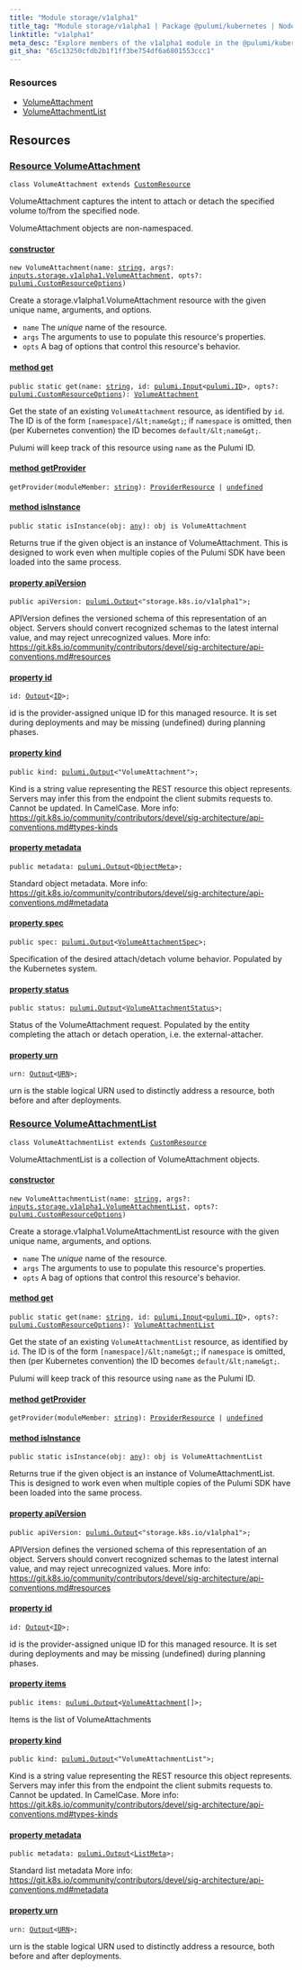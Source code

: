 ```yaml
---
title: "Module storage/v1alpha1"
title_tag: "Module storage/v1alpha1 | Package @pulumi/kubernetes | Node.js SDK"
linktitle: "v1alpha1"
meta_desc: "Explore members of the v1alpha1 module in the @pulumi/kubernetes package."
git_sha: "65c13250cfdb2b1f1ff3be754df6a6801553ccc1"
---
```


<!-- WARNING: this page was generated by a tool. Do not edit it by hand. -->
<!-- To change it, please see https://github.com/pulumi/docs/tree/master/tools/tscdocgen. -->




<h3>Resources</h3>
<ul class="api">
    <li><a href="#VolumeAttachment"><span class="symbol resource"></span>VolumeAttachment</a></li>
    <li><a href="#VolumeAttachmentList"><span class="symbol resource"></span>VolumeAttachmentList</a></li>
</ul>




<h2 id="resources">Resources</h2>
<h3 class="pdoc-module-header" id="VolumeAttachment" data-link-title="VolumeAttachment">
    <a href="https://github.com/pulumi/pulumi-kubernetes/blob/{{< param git_sha >}}/sdk/nodejs/storage/v1alpha1/VolumeAttachment.ts#L16">
        Resource <strong>VolumeAttachment</strong>
    </a>
</h3>

<pre class="highlight"><code><span class='kr'>class</span> <span class='nx'>VolumeAttachment</span> <span class='kr'>extends</span> <a href='/docs/reference/pkg/nodejs/pulumi/pulumi/#CustomResource'>CustomResource</a></code></pre>

VolumeAttachment captures the intent to attach or detach the specified volume to/from the
specified node.

VolumeAttachment objects are non-namespaced.

<h4 class="pdoc-member-header" id="VolumeAttachment-constructor">
<a class="pdoc-child-name" href="https://github.com/pulumi/pulumi-kubernetes/blob/{{< param git_sha >}}/sdk/nodejs/storage/v1alpha1/VolumeAttachment.ts#L79"> <b>constructor</b></a>
</h4>


<pre class="highlight"><code><span class='kd'></span><span class='kd'>new</span> VolumeAttachment(name: <span class='kd'><a href='https://developer.mozilla.org/en-US/docs/Web/JavaScript/Reference/Global_Objects/String'>string</a></span>, args?: <a href='/docs/reference/pkg/nodejs/pulumi/kubernetes/types/input/#VolumeAttachment'>inputs.storage.v1alpha1.VolumeAttachment</a>, opts?: <a href='/docs/reference/pkg/nodejs/pulumi/pulumi/#CustomResourceOptions'>pulumi.CustomResourceOptions</a>)</code></pre>


Create a storage.v1alpha1.VolumeAttachment resource with the given unique name, arguments, and options.

* `name` The _unique_ name of the resource.
* `args` The arguments to use to populate this resource&#39;s properties.
* `opts` A bag of options that control this resource&#39;s behavior.

<h4 class="pdoc-member-header" id="VolumeAttachment-get">
<a class="pdoc-child-name" href="https://github.com/pulumi/pulumi-kubernetes/blob/{{< param git_sha >}}/sdk/nodejs/storage/v1alpha1/VolumeAttachment.ts#L62">method <b>get</b></a>
</h4>


<pre class="highlight"><code><span class='kd'>public static </span>get(name: <span class='kd'><a href='https://developer.mozilla.org/en-US/docs/Web/JavaScript/Reference/Global_Objects/String'>string</a></span>, id: <a href='/docs/reference/pkg/nodejs/pulumi/pulumi/#Input'>pulumi.Input</a>&lt;<a href='/docs/reference/pkg/nodejs/pulumi/pulumi/#ID'>pulumi.ID</a>&gt;, opts?: <a href='/docs/reference/pkg/nodejs/pulumi/pulumi/#CustomResourceOptions'>pulumi.CustomResourceOptions</a>): <a href='#VolumeAttachment'>VolumeAttachment</a></code></pre>


Get the state of an existing `VolumeAttachment` resource, as identified by `id`.
The ID is of the form `[namespace]/&lt;name&gt;`; if `namespace` is omitted, then (per
Kubernetes convention) the ID becomes `default/&lt;name&gt;`.

Pulumi will keep track of this resource using `name` as the Pulumi ID.

<h4 class="pdoc-member-header" id="VolumeAttachment-getProvider">
<a class="pdoc-child-name" href="https://github.com/pulumi/pulumi-kubernetes/blob/{{< param git_sha >}}/sdk/nodejs/storage/v1alpha1/VolumeAttachment.ts#L16">method <b>getProvider</b></a>
</h4>


<pre class="highlight"><code><span class='kd'></span>getProvider(moduleMember: <span class='kd'><a href='https://developer.mozilla.org/en-US/docs/Web/JavaScript/Reference/Global_Objects/String'>string</a></span>): <a href='/docs/reference/pkg/nodejs/pulumi/pulumi/#ProviderResource'>ProviderResource</a> | <span class='kd'><a href='https://developer.mozilla.org/en-US/docs/Web/JavaScript/Reference/Global_Objects/undefined'>undefined</a></span></code></pre>

<h4 class="pdoc-member-header" id="VolumeAttachment-isInstance">
<a class="pdoc-child-name" href="https://github.com/pulumi/pulumi-kubernetes/blob/{{< param git_sha >}}/sdk/nodejs/storage/v1alpha1/VolumeAttachment.ts#L73">method <b>isInstance</b></a>
</h4>


<pre class="highlight"><code><span class='kd'>public static </span>isInstance(obj: <span class='kd'><a href='https://www.typescriptlang.org/docs/handbook/basic-types.html#any'>any</a></span>): obj is VolumeAttachment</code></pre>


Returns true if the given object is an instance of VolumeAttachment.  This is designed to work even
when multiple copies of the Pulumi SDK have been loaded into the same process.

<h4 class="pdoc-member-header" id="VolumeAttachment-apiVersion">
<a class="pdoc-child-name" href="https://github.com/pulumi/pulumi-kubernetes/blob/{{< param git_sha >}}/sdk/nodejs/storage/v1alpha1/VolumeAttachment.ts#L23">property <b>apiVersion</b></a>
</h4>

<pre class="highlight"><code><span class='kd'>public </span>apiVersion: <a href='/docs/reference/pkg/nodejs/pulumi/pulumi/#Output'>pulumi.Output</a>&lt;<span class='s2'>"storage.k8s.io/v1alpha1"</span>&gt;;</code></pre>

APIVersion defines the versioned schema of this representation of an object. Servers should
convert recognized schemas to the latest internal value, and may reject unrecognized
values. More info:
https://git.k8s.io/community/contributors/devel/sig-architecture/api-conventions.md#resources

<h4 class="pdoc-member-header" id="VolumeAttachment-id">
<a class="pdoc-child-name" href="https://github.com/pulumi/pulumi-kubernetes/blob/{{< param git_sha >}}/sdk/nodejs/storage/v1alpha1/VolumeAttachment.ts#L16">property <b>id</b></a>
</h4>

<pre class="highlight"><code><span class='kd'></span>id: <a href='/docs/reference/pkg/nodejs/pulumi/pulumi/#Output'>Output</a>&lt;<a href='/docs/reference/pkg/nodejs/pulumi/pulumi/#ID'>ID</a>&gt;;</code></pre>

id is the provider-assigned unique ID for this managed resource.  It is set during
deployments and may be missing (undefined) during planning phases.

<h4 class="pdoc-member-header" id="VolumeAttachment-kind">
<a class="pdoc-child-name" href="https://github.com/pulumi/pulumi-kubernetes/blob/{{< param git_sha >}}/sdk/nodejs/storage/v1alpha1/VolumeAttachment.ts#L31">property <b>kind</b></a>
</h4>

<pre class="highlight"><code><span class='kd'>public </span>kind: <a href='/docs/reference/pkg/nodejs/pulumi/pulumi/#Output'>pulumi.Output</a>&lt;<span class='s2'>"VolumeAttachment"</span>&gt;;</code></pre>

Kind is a string value representing the REST resource this object represents. Servers may
infer this from the endpoint the client submits requests to. Cannot be updated. In
CamelCase. More info:
https://git.k8s.io/community/contributors/devel/sig-architecture/api-conventions.md#types-kinds

<h4 class="pdoc-member-header" id="VolumeAttachment-metadata">
<a class="pdoc-child-name" href="https://github.com/pulumi/pulumi-kubernetes/blob/{{< param git_sha >}}/sdk/nodejs/storage/v1alpha1/VolumeAttachment.ts#L37">property <b>metadata</b></a>
</h4>

<pre class="highlight"><code><span class='kd'>public </span>metadata: <a href='/docs/reference/pkg/nodejs/pulumi/pulumi/#Output'>pulumi.Output</a>&lt;<a href='/docs/reference/pkg/nodejs/pulumi/kubernetes/types/output/#ObjectMeta'>ObjectMeta</a>&gt;;</code></pre>

Standard object metadata. More info:
https://git.k8s.io/community/contributors/devel/sig-architecture/api-conventions.md#metadata

<h4 class="pdoc-member-header" id="VolumeAttachment-spec">
<a class="pdoc-child-name" href="https://github.com/pulumi/pulumi-kubernetes/blob/{{< param git_sha >}}/sdk/nodejs/storage/v1alpha1/VolumeAttachment.ts#L43">property <b>spec</b></a>
</h4>

<pre class="highlight"><code><span class='kd'>public </span>spec: <a href='/docs/reference/pkg/nodejs/pulumi/pulumi/#Output'>pulumi.Output</a>&lt;<a href='/docs/reference/pkg/nodejs/pulumi/kubernetes/types/output/#VolumeAttachmentSpec'>VolumeAttachmentSpec</a>&gt;;</code></pre>

Specification of the desired attach/detach volume behavior. Populated by the Kubernetes
system.

<h4 class="pdoc-member-header" id="VolumeAttachment-status">
<a class="pdoc-child-name" href="https://github.com/pulumi/pulumi-kubernetes/blob/{{< param git_sha >}}/sdk/nodejs/storage/v1alpha1/VolumeAttachment.ts#L49">property <b>status</b></a>
</h4>

<pre class="highlight"><code><span class='kd'>public </span>status: <a href='/docs/reference/pkg/nodejs/pulumi/pulumi/#Output'>pulumi.Output</a>&lt;<a href='/docs/reference/pkg/nodejs/pulumi/kubernetes/types/output/#VolumeAttachmentStatus'>VolumeAttachmentStatus</a>&gt;;</code></pre>

Status of the VolumeAttachment request. Populated by the entity completing the attach or
detach operation, i.e. the external-attacher.

<h4 class="pdoc-member-header" id="VolumeAttachment-urn">
<a class="pdoc-child-name" href="https://github.com/pulumi/pulumi-kubernetes/blob/{{< param git_sha >}}/sdk/nodejs/storage/v1alpha1/VolumeAttachment.ts#L16">property <b>urn</b></a>
</h4>

<pre class="highlight"><code><span class='kd'></span>urn: <a href='/docs/reference/pkg/nodejs/pulumi/pulumi/#Output'>Output</a>&lt;<a href='/docs/reference/pkg/nodejs/pulumi/pulumi/#URN'>URN</a>&gt;;</code></pre>

urn is the stable logical URN used to distinctly address a resource, both before and after
deployments.

<h3 class="pdoc-module-header" id="VolumeAttachmentList" data-link-title="VolumeAttachmentList">
    <a href="https://github.com/pulumi/pulumi-kubernetes/blob/{{< param git_sha >}}/sdk/nodejs/storage/v1alpha1/VolumeAttachmentList.ts#L13">
        Resource <strong>VolumeAttachmentList</strong>
    </a>
</h3>

<pre class="highlight"><code><span class='kr'>class</span> <span class='nx'>VolumeAttachmentList</span> <span class='kr'>extends</span> <a href='/docs/reference/pkg/nodejs/pulumi/pulumi/#CustomResource'>CustomResource</a></code></pre>

VolumeAttachmentList is a collection of VolumeAttachment objects.

<h4 class="pdoc-member-header" id="VolumeAttachmentList-constructor">
<a class="pdoc-child-name" href="https://github.com/pulumi/pulumi-kubernetes/blob/{{< param git_sha >}}/sdk/nodejs/storage/v1alpha1/VolumeAttachmentList.ts#L69"> <b>constructor</b></a>
</h4>


<pre class="highlight"><code><span class='kd'></span><span class='kd'>new</span> VolumeAttachmentList(name: <span class='kd'><a href='https://developer.mozilla.org/en-US/docs/Web/JavaScript/Reference/Global_Objects/String'>string</a></span>, args?: <a href='/docs/reference/pkg/nodejs/pulumi/kubernetes/types/input/#VolumeAttachmentList'>inputs.storage.v1alpha1.VolumeAttachmentList</a>, opts?: <a href='/docs/reference/pkg/nodejs/pulumi/pulumi/#CustomResourceOptions'>pulumi.CustomResourceOptions</a>)</code></pre>


Create a storage.v1alpha1.VolumeAttachmentList resource with the given unique name, arguments, and options.

* `name` The _unique_ name of the resource.
* `args` The arguments to use to populate this resource&#39;s properties.
* `opts` A bag of options that control this resource&#39;s behavior.

<h4 class="pdoc-member-header" id="VolumeAttachmentList-get">
<a class="pdoc-child-name" href="https://github.com/pulumi/pulumi-kubernetes/blob/{{< param git_sha >}}/sdk/nodejs/storage/v1alpha1/VolumeAttachmentList.ts#L52">method <b>get</b></a>
</h4>


<pre class="highlight"><code><span class='kd'>public static </span>get(name: <span class='kd'><a href='https://developer.mozilla.org/en-US/docs/Web/JavaScript/Reference/Global_Objects/String'>string</a></span>, id: <a href='/docs/reference/pkg/nodejs/pulumi/pulumi/#Input'>pulumi.Input</a>&lt;<a href='/docs/reference/pkg/nodejs/pulumi/pulumi/#ID'>pulumi.ID</a>&gt;, opts?: <a href='/docs/reference/pkg/nodejs/pulumi/pulumi/#CustomResourceOptions'>pulumi.CustomResourceOptions</a>): <a href='#VolumeAttachmentList'>VolumeAttachmentList</a></code></pre>


Get the state of an existing `VolumeAttachmentList` resource, as identified by `id`.
The ID is of the form `[namespace]/&lt;name&gt;`; if `namespace` is omitted, then (per
Kubernetes convention) the ID becomes `default/&lt;name&gt;`.

Pulumi will keep track of this resource using `name` as the Pulumi ID.

<h4 class="pdoc-member-header" id="VolumeAttachmentList-getProvider">
<a class="pdoc-child-name" href="https://github.com/pulumi/pulumi-kubernetes/blob/{{< param git_sha >}}/sdk/nodejs/storage/v1alpha1/VolumeAttachmentList.ts#L13">method <b>getProvider</b></a>
</h4>


<pre class="highlight"><code><span class='kd'></span>getProvider(moduleMember: <span class='kd'><a href='https://developer.mozilla.org/en-US/docs/Web/JavaScript/Reference/Global_Objects/String'>string</a></span>): <a href='/docs/reference/pkg/nodejs/pulumi/pulumi/#ProviderResource'>ProviderResource</a> | <span class='kd'><a href='https://developer.mozilla.org/en-US/docs/Web/JavaScript/Reference/Global_Objects/undefined'>undefined</a></span></code></pre>

<h4 class="pdoc-member-header" id="VolumeAttachmentList-isInstance">
<a class="pdoc-child-name" href="https://github.com/pulumi/pulumi-kubernetes/blob/{{< param git_sha >}}/sdk/nodejs/storage/v1alpha1/VolumeAttachmentList.ts#L63">method <b>isInstance</b></a>
</h4>


<pre class="highlight"><code><span class='kd'>public static </span>isInstance(obj: <span class='kd'><a href='https://www.typescriptlang.org/docs/handbook/basic-types.html#any'>any</a></span>): obj is VolumeAttachmentList</code></pre>


Returns true if the given object is an instance of VolumeAttachmentList.  This is designed to work even
when multiple copies of the Pulumi SDK have been loaded into the same process.

<h4 class="pdoc-member-header" id="VolumeAttachmentList-apiVersion">
<a class="pdoc-child-name" href="https://github.com/pulumi/pulumi-kubernetes/blob/{{< param git_sha >}}/sdk/nodejs/storage/v1alpha1/VolumeAttachmentList.ts#L20">property <b>apiVersion</b></a>
</h4>

<pre class="highlight"><code><span class='kd'>public </span>apiVersion: <a href='/docs/reference/pkg/nodejs/pulumi/pulumi/#Output'>pulumi.Output</a>&lt;<span class='s2'>"storage.k8s.io/v1alpha1"</span>&gt;;</code></pre>

APIVersion defines the versioned schema of this representation of an object. Servers should
convert recognized schemas to the latest internal value, and may reject unrecognized
values. More info:
https://git.k8s.io/community/contributors/devel/sig-architecture/api-conventions.md#resources

<h4 class="pdoc-member-header" id="VolumeAttachmentList-id">
<a class="pdoc-child-name" href="https://github.com/pulumi/pulumi-kubernetes/blob/{{< param git_sha >}}/sdk/nodejs/storage/v1alpha1/VolumeAttachmentList.ts#L13">property <b>id</b></a>
</h4>

<pre class="highlight"><code><span class='kd'></span>id: <a href='/docs/reference/pkg/nodejs/pulumi/pulumi/#Output'>Output</a>&lt;<a href='/docs/reference/pkg/nodejs/pulumi/pulumi/#ID'>ID</a>&gt;;</code></pre>

id is the provider-assigned unique ID for this managed resource.  It is set during
deployments and may be missing (undefined) during planning phases.

<h4 class="pdoc-member-header" id="VolumeAttachmentList-items">
<a class="pdoc-child-name" href="https://github.com/pulumi/pulumi-kubernetes/blob/{{< param git_sha >}}/sdk/nodejs/storage/v1alpha1/VolumeAttachmentList.ts#L25">property <b>items</b></a>
</h4>

<pre class="highlight"><code><span class='kd'>public </span>items: <a href='/docs/reference/pkg/nodejs/pulumi/pulumi/#Output'>pulumi.Output</a>&lt;<a href='/docs/reference/pkg/nodejs/pulumi/kubernetes/types/output/#VolumeAttachment'>VolumeAttachment</a>[]&gt;;</code></pre>

Items is the list of VolumeAttachments

<h4 class="pdoc-member-header" id="VolumeAttachmentList-kind">
<a class="pdoc-child-name" href="https://github.com/pulumi/pulumi-kubernetes/blob/{{< param git_sha >}}/sdk/nodejs/storage/v1alpha1/VolumeAttachmentList.ts#L33">property <b>kind</b></a>
</h4>

<pre class="highlight"><code><span class='kd'>public </span>kind: <a href='/docs/reference/pkg/nodejs/pulumi/pulumi/#Output'>pulumi.Output</a>&lt;<span class='s2'>"VolumeAttachmentList"</span>&gt;;</code></pre>

Kind is a string value representing the REST resource this object represents. Servers may
infer this from the endpoint the client submits requests to. Cannot be updated. In
CamelCase. More info:
https://git.k8s.io/community/contributors/devel/sig-architecture/api-conventions.md#types-kinds

<h4 class="pdoc-member-header" id="VolumeAttachmentList-metadata">
<a class="pdoc-child-name" href="https://github.com/pulumi/pulumi-kubernetes/blob/{{< param git_sha >}}/sdk/nodejs/storage/v1alpha1/VolumeAttachmentList.ts#L39">property <b>metadata</b></a>
</h4>

<pre class="highlight"><code><span class='kd'>public </span>metadata: <a href='/docs/reference/pkg/nodejs/pulumi/pulumi/#Output'>pulumi.Output</a>&lt;<a href='/docs/reference/pkg/nodejs/pulumi/kubernetes/types/output/#ListMeta'>ListMeta</a>&gt;;</code></pre>

Standard list metadata More info:
https://git.k8s.io/community/contributors/devel/sig-architecture/api-conventions.md#metadata

<h4 class="pdoc-member-header" id="VolumeAttachmentList-urn">
<a class="pdoc-child-name" href="https://github.com/pulumi/pulumi-kubernetes/blob/{{< param git_sha >}}/sdk/nodejs/storage/v1alpha1/VolumeAttachmentList.ts#L13">property <b>urn</b></a>
</h4>

<pre class="highlight"><code><span class='kd'></span>urn: <a href='/docs/reference/pkg/nodejs/pulumi/pulumi/#Output'>Output</a>&lt;<a href='/docs/reference/pkg/nodejs/pulumi/pulumi/#URN'>URN</a>&gt;;</code></pre>

urn is the stable logical URN used to distinctly address a resource, both before and after
deployments.



